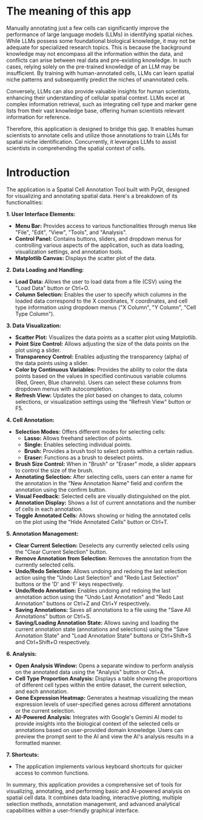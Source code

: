 
# The meaning of this app

Manually annotating just a few cells can significantly improve the performance of large language models (LLMs) in identifying spatial niches. While LLMs possess some foundational biological knowledge, it may not be adequate for specialized research topics. This is because the background knowledge may not encompass all the information within the data, and conflicts can arise between real data and pre-existing knowledge. In such cases, relying solely on the pre-trained knowledge of an LLM may be insufficient. By training with human-annotated cells, LLMs can learn spatial niche patterns and subsequently predict the niches of unannotated cells.

Conversely, LLMs can also provide valuable insights for human scientists, enhancing their understanding of cellular spatial context. LLMs excel at complex information retrieval, such as integrating cell type and marker gene lists from their vast knowledge base, offering human scientists relevant information for reference.

Therefore, this application is designed to bridge this gap. It enables human scientists to annotate cells and utilize those annotations to train LLMs for spatial niche identification. Concurrently, it leverages LLMs to assist scientists in comprehending the spatial context of cells.

# Introduction

The application is a Spatial Cell Annotation Tool built with PyQt, designed for visualizing and annotating spatial data. Here's a breakdown of its functionalities: 

**1. User Interface Elements:**
- **Menu Bar:** Provides access to various functionalities through menus like "File", "Edit", "View", "Tools", and "Analysis".
- **Control Panel:** Contains buttons, sliders, and dropdown menus for controlling various aspects of the application, such as data loading, visualization settings, and annotation tools.
- **Matplotlib Canvas:** Displays the scatter plot of the data.


**2. Data Loading and Handling:**
- **Load Data:** Allows the user to load data from a file (CSV) using the "Load Data" button or Ctrl+O.
- **Column Selection:** Enables the user to specify which columns in the loaded data correspond to the X coordinates, Y coordinates, and cell type information using dropdown menus ("X Column", "Y Column", "Cell Type Column").

**3. Data Visualization:**
- **Scatter Plot:** Visualizes the data points as a scatter plot using Matplotlib.
- **Point Size Control:** Allows adjusting the size of the data points on the plot using a slider.
- **Transparency Control:** Enables adjusting the transparency (alpha) of the data points using a slider.
- **Color by Continuous Variables:** Provides the ability to color the data points based on the values in specified continuous variable columns (Red, Green, Blue channels). Users can select these columns from dropdown menus with autocompletion.
- **Refresh View:** Updates the plot based on changes to data, column selections, or visualization settings using the "Refresh View" button or F5.

**4. Cell Annotation:**
- **Selection Modes:** Offers different modes for selecting cells:
    - **Lasso:** Allows freehand selection of points.
    - **Single:** Enables selecting individual points.
    - **Brush:** Provides a brush tool to select points within a certain radius.
    - **Eraser:** Functions as a brush to deselect points.
- **Brush Size Control:** When in "Brush" or "Eraser" mode, a slider appears to control the size of the brush.
- **Annotating Selection:** After selecting cells, users can enter a name for the annotation in the "New Annotation Name" field and confirm the annotation using the confirm button.
- **Visual Feedback:** Selected cells are visually distinguished on the plot.
- **Annotation Display:** Shows a list of current annotations and the number of cells in each annotation.
- **Toggle Annotated Cells:** Allows showing or hiding the annotated cells on the plot using the "Hide Annotated Cells" button or Ctrl+T.

**5. Annotation Management:**
- **Clear Current Selection:** Deselects any currently selected cells using the "Clear Current Selection" button.
- **Remove Annotation from Selection:** Removes the annotation from the currently selected cells.
- **Undo/Redo Selection:** Allows undoing and redoing the last selection action using the "Undo Last Selection" and "Redo Last Selection" buttons or the 'D' and 'F' keys respectively.
- **Undo/Redo Annotation:** Enables undoing and redoing the last annotation action using the "Undo Last Annotation" and "Redo Last Annotation" buttons or Ctrl+Z and Ctrl+Y respectively.
- **Saving Annotations:** Saves all annotations to a file using the "Save All Annotations" button or Ctrl+S.
- **Saving/Loading Annotation State:** Allows saving and loading the current annotation state (annotations and selections) using the "Save Annotation State" and "Load Annotation State" buttons or Ctrl+Shift+S and Ctrl+Shift+O respectively.

**6. Analysis:**
- **Open Analysis Window:** Opens a separate window to perform analysis on the annotated data using the "Analysis" button or Ctrl+A.
- **Cell Type Proportion Analysis:** Displays a table showing the proportions of different cell types within the entire dataset, the current selection, and each annotation.
- **Gene Expression Heatmap:** Generates a heatmap visualizing the mean expression levels of user-specified genes across different annotations or the current selection.
- **AI-Powered Analysis:** Integrates with Google's Gemini AI model to provide insights into the biological context of the selected cells or annotations based on user-provided domain knowledge. Users can preview the prompt sent to the AI and view the AI's analysis results in a formatted manner.

**7. Shortcuts:**
- The application implements various keyboard shortcuts for quicker access to common functions.

In summary, this application provides a comprehensive set of tools for visualizing, annotating, and performing basic and AI-powered analysis on spatial cell data. It combines data loading, interactive plotting, multiple selection methods, annotation management, and advanced analytical capabilities within a user-friendly graphical interface.


